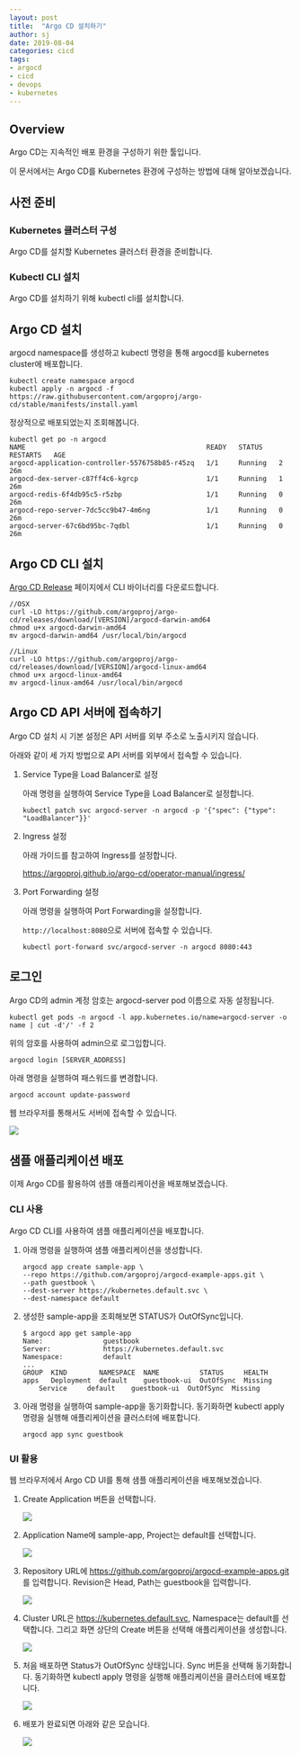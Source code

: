 ```yaml
---
layout: post
title:  "Argo CD 설치하기"
author: sj
date: 2019-08-04
categories: cicd
tags:
- argocd
- cicd
- devops
- kubernetes
---
```


## Overview

Argo CD는 지속적인 배포 환경을 구성하기 위한 툴입니다.

이 문서에서는 Argo CD를 Kubernetes 환경에 구성하는 방법에 대해 알아보겠습니다.

## 사전 준비

### Kubernetes 클러스터 구성

Argo CD를 설치할 Kubernetes 클러스터 환경을 준비합니다.

### Kubectl CLI 설치

Argo CD를 설치하기 위해 kubectl cli를 설치합니다.

## Argo CD 설치

argocd namespace를 생성하고 kubectl 명령을 통해 argocd를 kubernetes cluster에 배포합니다.

```
kubectl create namespace argocd
kubectl apply -n argocd -f https://raw.githubusercontent.com/argoproj/argo-cd/stable/manifests/install.yaml
```

정상적으로 배포되었는지 조회해봅니다.
```
kubectl get po -n argocd
NAME                                             READY   STATUS    RESTARTS   AGE
argocd-application-controller-5576758b85-r45zq   1/1     Running   2          26m
argocd-dex-server-c87ff4c6-kgrcp                 1/1     Running   1          26m
argocd-redis-6f4db95c5-r5zbp                     1/1     Running   0          26m
argocd-repo-server-7dc5cc9b47-4m6ng              1/1     Running   0          26m
argocd-server-67c6bd95bc-7qdbl                   1/1     Running   0          26m
```

## Argo CD CLI 설치

[Argo CD Release](https://github.com/argoproj/argo-cd/releases) 페이지에서 CLI 바이너리를 다운로드합니다.

```
//OSX
curl -LO https://github.com/argoproj/argo-cd/releases/download/[VERSION]/argocd-darwin-amd64
chmod u+x argocd-darwin-amd64
mv argocd-darwin-amd64 /usr/local/bin/argocd

//Linux
curl -LO https://github.com/argoproj/argo-cd/releases/download/[VERSION]/argocd-linux-amd64
chmod u+x argocd-linux-amd64
mv argocd-linux-amd64 /usr/local/bin/argocd
```

## Argo CD API 서버에 접속하기

Argo CD 설치 시 기본 설정은 API 서버를 외부 주소로 노출시키지 않습니다.

아래와 같이 세 가지 방법으로 API 서버를 외부에서 접속할 수 있습니다.

1. Service Type을 Load Balancer로 설정

    아래 명령을 실행하여 Service Type을 Load Balancer로 설정합니다.

    ```
    kubectl patch svc argocd-server -n argocd -p '{"spec": {"type": "LoadBalancer"}}'
    ```

2. Ingress 설정

    아래 가이드를 참고하여 Ingress를 설정합니다.

    https://argoproj.github.io/argo-cd/operator-manual/ingress/

3. Port Forwarding 설정

    아래 명령을 실행하여 Port Forwarding을 설정합니다.

    `http://localhost:8080`으로 서버에 접속할 수 있습니다.

    ```
    kubectl port-forward svc/argocd-server -n argocd 8080:443
    ```

## 로그인

Argo CD의 admin 계정 암호는 argocd-server pod 이름으로 자동 설정됩니다.

```
kubectl get pods -n argocd -l app.kubernetes.io/name=argocd-server -o name | cut -d'/' -f 2
```

위의 암호를 사용하여 admin으로 로그입합니다.

```
argocd login [SERVER_ADDRESS]
```

아래 명령을 실행하여 패스워드를 변경합니다. 

```
argocd account update-password
```

웹 브라우저를 통해서도 서버에 접속할 수 있습니다.

![](/blog/assets/images/kubernetes/argocd/installing-argocd-login.png)

## 샘플 애플리케이션 배포

이제 Argo CD를 활용하여 샘플 애플리케이션을 배포해보겠습니다.

### CLI 사용

Argo CD CLI를 사용하여 샘플 애플리케이션을 배포합니다.

1. 아래 명령을 실행하여 샘플 애플리케이션을 생성합니다.

    ```
    argocd app create sample-app \
    --repo https://github.com/argoproj/argocd-example-apps.git \
    --path guestbook \
    --dest-server https://kubernetes.default.svc \
    --dest-namespace default
    ```

2. 생성한 sample-app을 조회해보면 STATUS가 OutOfSync입니다.

    ```
    $ argocd app get sample-app
    Name:               guestbook
    Server:             https://kubernetes.default.svc
    Namespace:          default
    ...
    GROUP  KIND        NAMESPACE  NAME          STATUS     HEALTH
    apps   Deployment  default    guestbook-ui  OutOfSync  Missing
        Service     default    guestbook-ui  OutOfSync  Missing
    ```

3. 아래 명령을 실행하여 sample-app을 동기화합니다.
동기화하면 kubectl apply 명령을 실행해 애플리케이션을 클러스터에 배포합니다.

    ```
    argocd app sync guestbook
    ```

### UI 활용

웹 브라우저에서 Argo CD UI를 통해 샘플 애플리케이션을 배포해보겠습니다.

1. Create Application 버튼을 선택합니다.

    ![](/blog/assets/images/kubernetes/argocd/installing-argocd-deploy-00.png)

2. Application Name에 sample-app, Project는 default를 선택합니다.

    ![](/blog/assets/images/kubernetes/argocd/installing-argocd-deploy-01.png)

3. Repository URL에 https://github.com/argoproj/argocd-example-apps.git 를 입력합니다.
Revision은 Head, Path는 guestbook을 입력합니다.

    ![](/blog/assets/images/kubernetes/argocd/installing-argocd-deploy-02.png)

4. Cluster URL은 https://kubernetes.default.svc, Namespace는 default를 선택합니다.
그리고 화면 상단의 Create 버튼을 선택해 애플리케이션을 생성합니다.

    ![](/blog/assets/images/kubernetes/argocd/installing-argocd-deploy-03.png)

5. 처음 배포하면 Status가 OutOfSync 상태입니다. Sync 버튼을 선택해 동기화합니다.
동기화하면 kubectl apply 명령을 실행해 애플리케이션을 클러스터에 배포합니다.

    ![](/blog/assets/images/kubernetes/argocd/installing-argocd-deploy-04.png)

6. 배포가 완료되면 아래와 같은 모습니다.

    ![](/blog/assets/images/kubernetes/argocd/installing-argocd-deploy-05.png)